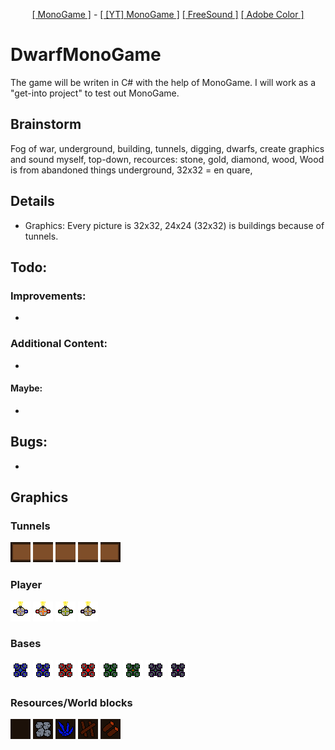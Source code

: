 <p align="center">
  <a href="http://www.monogame.net/">[ MonoGame ]</a> -
  <a href="https://www.youtube.com/watch?v=N6r87rGDFV8">[ [YT] MonoGame ]</a>
  <a href="freesound.org">[ FreeSound ]</a>
  <a href="https://color.adobe.com">[ Adobe Color ]</a> 
</p>

# DwarfMonoGame #
The game will be writen in C# with the help of MonoGame. I will work as a "get-into project" to test out MonoGame.

## Brainstorm ##
Fog of war, underground, building, tunnels, digging, dwarfs, create graphics and sound myself, top-down, recources: stone, gold, diamond, wood, Wood is from abandoned things underground, 32x32 = en quare, 

## Details ##
- Graphics: Every picture is 32x32, 24x24 (32x32) is buildings because of tunnels.

## Todo: ##
### Improvements: ###
- 

### Additional Content: ###
- 

#### Maybe: ####
- 

## Bugs: ##
-

## Graphics ##
### Tunnels ###
![tunnnelEnd](/img/tunnels/one/oneRight.png)
![tunnnelMid](/img/tunnels/two/twoHorizontel.png)
![tunnnelMid](/img/tunnels/two/twoHorizontel.png)
![tunnnelMid](/img/tunnels/two/twoHorizontel.png)
![tunnnelEnd](/img/tunnels/one/oneLeft.png)

### Player ###
![playerBlueStand](/img/player/playerBlueStand.png)
![playerRedStand](/img/player/playerRedStand.png)
![playerGreenStand](/img/player/playerGreenStand.png)
![playerPurpleStand](/img/player/playerPurpleStand.png)

### Bases ###
![BaseBlueIdle](/img/buildings/base/baseBlueIdle.png)
![BaseBlueWorking](/img/buildings/base/baseBlueWorking.png)
![BaseRedIdle](/img/buildings/base/baseRedIdle.png)
![BaseRedWorking](/img/buildings/base/baseRedWorking.png)
![BaseGreenIdle](/img/buildings/base/baseGreenIdle.png)
![BaseRedWorking](/img/buildings/base/baseGreenWorking.png)
![BasePurpleIdle](/img/buildings/base/basePurpleIdle.png)
![BasePurpleWorking](/img/buildings/base/basePurpleWorking.png)

### Resources/World blocks ###
![blockNothing](/img/blocks/blockNothing.png)
![blockStone](/img/blocks/blockStone.png)
![blockMinerals](/img/blocks/blockMinerals.png)
![blockWood](/img/blocks/blockWood1.png)
![blockWood](/img/blocks/blockWood2.png)
